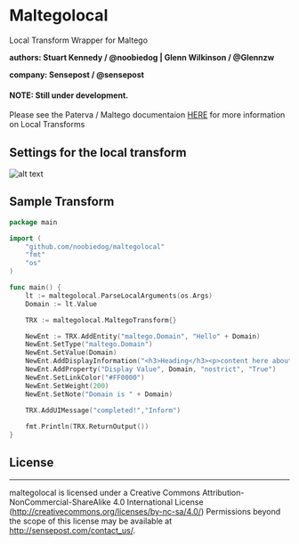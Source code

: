 # Maltegolocal
Local Transform Wrapper for Maltego

**authors: Stuart Kennedy / @noobiedog | Glenn Wilkinson / @Glennzw**

**company: Sensepost / @sensepost**

#### NOTE: Still under development.

Please see the Paterva / Maltego documentaion [HERE](https://www.paterva.com/web6/documentation/developer-local.php) for more information on Local Transforms

## Settings for the local transform

![alt text](https://github.com/NoobieDog/maltegolocal/blob/master/setup.png "Setup")

## Sample Transform

``` go
package main

import (
	"github.com/noobiedog/maltegolocal"
	"fmt"
	"os"
)

func main() {
	lt := maltegolocal.ParseLocalArguments(os.Args)
	Domain := lt.Value

	TRX := maltegolocal.MaltegoTransform{}

	NewEnt := TRX.AddEntity("maltego.Domain", "Hello" + Domain)
	NewEnt.SetType("maltego.Domain")
	NewEnt.SetValue(Domain)
	NewEnt.AddDisplayInformation("<h3>Heading</h3><p>content here about" + Domain + "!</p>", "Other")
	NewEnt.AddProperty("Display Value", Domain, "nostrict", "True")
	NewEnt.SetLinkColor("#FF0000")
	NewEnt.SetWeight(200) 
	NewEnt.SetNote("Domain is " + Domain)

	TRX.AddUIMessage("completed!","Inform")
	
 	fmt.Println(TRX.ReturnOutput())
}
```

## License
-------

maltegolocal is licensed under a Creative Commons Attribution-NonCommercial-ShareAlike 4.0 International License (http://creativecommons.org/licenses/by-nc-sa/4.0/) Permissions beyond the scope of this license may be available at http://sensepost.com/contact_us/.

